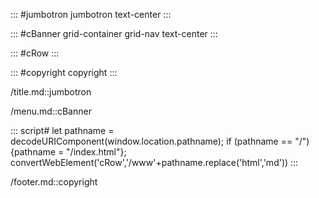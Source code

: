 ::: #jumbotron jumbotron text-center
:::

::: #cBanner grid-container grid-nav text-center
:::

::: #cRow
:::

::: #copyright copyright
:::

/title.md::jumbotron

/menu.md::cBanner

::: script#
let pathname = decodeURIComponent(window.location.pathname);
if (pathname == "/") {pathname = "/index.html"};
convertWebElement('cRow','/www'+pathname.replace('html','md'))
:::

/footer.md::copyright
